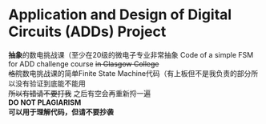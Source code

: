 # Application and Design of Digital Circuits (ADDs) Project  
**抽象**的数电挑战课（至少在20级的微电子专业非常抽象 
Code of a simple FSM for ADD challenge course ~~in Glasgow College~~  
~~格院~~数电挑战课的简单Finite State Machine代码（有上板但不是我负责的部分所以没有验证到底能不能用  
~~所以有错请不要打我~~ 之后有空会再重新捋一遍  
**DO NOT PLAGIARISM**  
**可以用于理解代码，但请不要抄袭**
